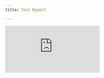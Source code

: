```yaml
---
title: Test Report

---
```


![2019-12-04-972760.pdf](https://wenqingyu.github.io/negative_list/assets/2019-12-04-972760.pdf)
